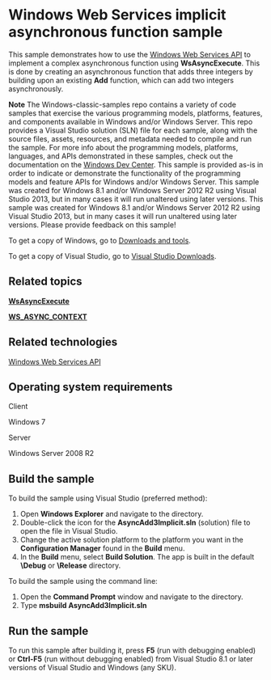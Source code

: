 Windows Web Services implicit asynchronous function sample
==========================================================

This sample demonstrates how to use the [Windows Web Services API](http://msdn.microsoft.com/en-us/library/windows/desktop/dd430435) to implement a complex asynchronous function using **WsAsyncExecute**. This is done by creating an asynchronous function that adds three integers by building upon an existing **Add** function, which can add two integers asynchronously.

**Note**  The Windows-classic-samples repo contains a variety of code samples that exercise the various programming models, platforms, features, and components available in Windows and/or Windows Server. This repo provides a Visual Studio solution (SLN) file for each sample, along with the source files, assets, resources, and metadata needed to compile and run the sample. For more info about the programming models, platforms, languages, and APIs demonstrated in these samples, check out the documentation on the [Windows Dev Center](https://dev.windows.com). This sample is provided as-is in order to indicate or demonstrate the functionality of the programming models and feature APIs for Windows and/or Windows Server. This sample was created for Windows 8.1 and/or Windows Server 2012 R2 using Visual Studio 2013, but in many cases it will run unaltered using later versions. This sample was created for Windows 8.1 and/or Windows Server 2012 R2 using Visual Studio 2013, but in many cases it will run unaltered using later versions. Please provide feedback on this sample!

To get a copy of Windows, go to [Downloads and tools](http://go.microsoft.com/fwlink/p/?linkid=301696).

To get a copy of Visual Studio, go to [Visual Studio Downloads](http://go.microsoft.com/fwlink/p/?linkid=301697).

Related topics
--------------

[**WsAsyncExecute**](http://msdn.microsoft.com/en-us/library/windows/desktop/dd430484)

[**WS\_ASYNC\_CONTEXT**](http://msdn.microsoft.com/en-us/library/windows/desktop/dd401757)

Related technologies
--------------------

[Windows Web Services API](http://msdn.microsoft.com/en-us/library/windows/desktop/dd430435)

Operating system requirements
-----------------------------

Client

Windows 7

Server

Windows Server 2008 R2

Build the sample
----------------

To build the sample using Visual Studio (preferred method):

1.  Open **Windows Explorer** and navigate to the directory.
2.  Double-click the icon for the **AsyncAdd3Implicit.sln** (solution) file to open the file in Visual Studio.
3.  Change the active solution platform to the platform you want in the **Configuration Manager** found in the **Build** menu.
4.  In the **Build** menu, select **Build Solution**. The app is built in the default **\\Debug** or **\\Release** directory.

To build the sample using the command line:

1.  Open the **Command Prompt** window and navigate to the directory.
2.  Type **msbuild AsyncAdd3Implicit.sln**

Run the sample
--------------

To run this sample after building it, press **F5** (run with debugging enabled) or **Ctrl-F5** (run without debugging enabled) from Visual Studio 8.1 or later versions of Visual Studio and Windows (any SKU).

